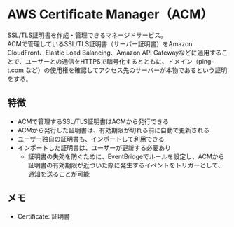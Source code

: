 # AWS Certificate Manager（ACM）
SSL/TLS証明書を作成・管理できるマネージドサービス。  
ACMで管理しているSSL/TLS証明書（サーバー証明書）をAmazon CloudFront、Elastic Load Balancing、Amazon API Gatewayなどに適用することで、ユーザーとの通信をHTTPSで暗号化するとともに、ドメイン（ping-t.com など）の使用権を確認してアクセス先のサーバーが本物であるという証明をする。

## 特徴
* ACMで管理するSSL/TLS証明書はACMから発行できる
* ACMから発行した証明書は、有効期限が切れる前に自動で更新される
* ユーザー独自の証明書も、インポートして利用できる
* インポートした証明書は、ユーザーが更新する必要あり
  * 証明書の失効を防ぐために、EventBridgeでルールを設定し、ACMから証明書の有効期限が近づいた際に発生するイベントをトリガーとして、通知を送ることが可能


## メモ
* Certificate: 証明書
